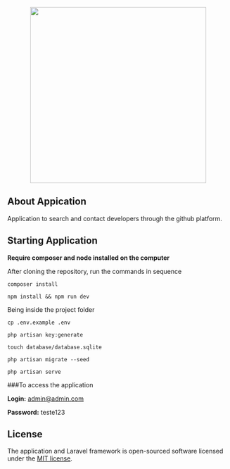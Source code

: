 <p align="center"><a href="https://laravel.com" target="_blank"><img src="https://raw.githubusercontent.com/laravel/art/master/logo-lockup/5%20SVG/2%20CMYK/1%20Full%20Color/laravel-logolockup-cmyk-red.svg" width="400"></a></p>

## About Appication

Application to search and contact developers through the github platform.

## Starting Application

**Require composer and node installed on the computer**

After cloning the repository, run the commands in sequence

```
composer install
```

```
npm install && npm run dev
```

Being inside the project folder
```
cp .env.example .env
```

```
php artisan key:generate
```

```
touch database/database.sqlite
```

```
php artisan migrate --seed
```

```
php artisan serve
```

###To access the application

**Login:** admin@admin.com

**Password:** teste123

## License

The application and Laravel framework is open-sourced software licensed under the [MIT license](https://opensource.org/licenses/MIT).
